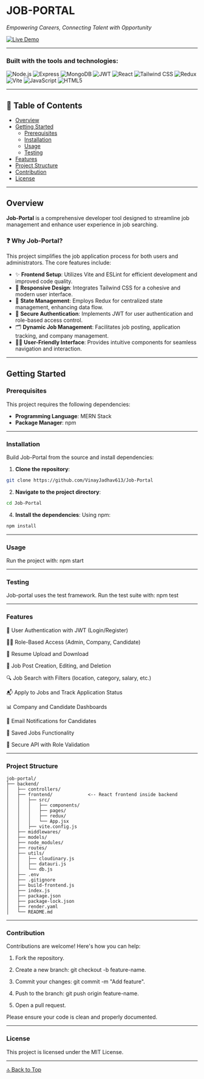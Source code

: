 <a name="top"></a>
# JOB-PORTAL

*Empowering Careers, Connecting Talent with Opportunity*

[![Live Demo](https://img.shields.io/badge/Live-Demo-blue?style=for-the-badge&logo=render)](https://job-portal-vj-1cbe.onrender.com/)

---

### **Built with the tools and technologies:**

![Node.js](https://img.shields.io/badge/Node.js-black?logo=node.js&style=flat)
![Express](https://img.shields.io/badge/Express.js-grey?logo=express&style=flat)
![MongoDB](https://img.shields.io/badge/MongoDB-4DB33D?logo=mongodb&style=flat)
![JWT](https://img.shields.io/badge/JWT-black?logo=jsonwebtokens&style=flat)
![React](https://img.shields.io/badge/React-61DAFB?logo=react&style=flat)
![Tailwind CSS](https://img.shields.io/badge/Tailwind_CSS-38B2AC?logo=tailwind-css&style=flat)
![Redux](https://img.shields.io/badge/Redux-764ABC?logo=redux&style=flat)
![Vite](https://img.shields.io/badge/Vite-646CFF?logo=vite&style=flat)
![JavaScript](https://img.shields.io/badge/JavaScript-F7DF1E?logo=javascript&logoColor=black&style=flat)
![HTML5](https://img.shields.io/badge/HTML5-E34F26?logo=html5&logoColor=white&style=flat)


---

## 📑 Table of Contents

- [Overview](#overview)
- [Getting Started](#getting-started)
  - [Prerequisites](#prerequisites)
  - [Installation](#installation)
  - [Usage](#usage)
  - [Testing](#testing)
- [Features](#features)
- [Project Structure](#project-structure)
- [Contribution](#contribution)
- [License](#license)

---

## Overview

**Job-Portal** is a comprehensive developer tool designed to streamline job management and enhance user experience in job searching.

### ❓ Why Job-Portal?

This project simplifies the job application process for both users and administrators. The core features include:

- ✨ **Frontend Setup**: Utilizes Vite and ESLint for efficient development and improved code quality.
- 💠 **Responsive Design**: Integrates Tailwind CSS for a cohesive and modern user interface.
- 🔄 **State Management**: Employs Redux for centralized state management, enhancing data flow.
- 🔐 **Secure Authentication**: Implements JWT for user authentication and role-based access control.
- 🗂️ **Dynamic Job Management**: Facilitates job posting, application tracking, and company management.
- 🧑‍💻 **User-Friendly Interface**: Provides intuitive components for seamless navigation and interaction.

---

## Getting Started

### Prerequisites

This project requires the following dependencies:

- **Programming Language**: MERN Stack
- **Package Manager**: npm

---

### Installation

Build Job-Portal from the source and install dependencies:

1. **Clone the repository**:

```bash
git clone https://github.com/VinayJadhav613/Job-Portal
```

2. **Navigate to the project directory**:
```bash
cd Job-Portal
```

4. **Install the dependencies**:
Using npm:
```bash
npm install
```
---

### Usage
Run the project with:
npm start

---

### Testing
Job-portal uses the test framework. Run the test suite with:
npm test

---

### Features
👤 User Authentication with JWT (Login/Register)

🧑‍💼 Role-Based Access (Admin, Company, Candidate)

📄 Resume Upload and Download

📝 Job Post Creation, Editing, and Deletion

🔍 Job Search with Filters (location, category, salary, etc.)

📬 Apply to Jobs and Track Application Status

📊 Company and Candidate Dashboards

📧 Email Notifications for Candidates

💾 Saved Jobs Functionality

🔐 Secure API with Role Validation

---

### Project Structure
```text
job-portal/
├── backend/
│   ├── controllers/
│   ├── frontend/             <-- React frontend inside backend
│   │   ├── src/
│   │   │   ├── components/
│   │   │   ├── pages/
│   │   │   ├── redux/
│   │   │   └── App.jsx
│   │   ├── vite.config.js
│   ├── middlewares/
│   ├── models/
│   ├── node_modules/
│   ├── routes/
│   ├── utils/
│   │   ├── cloudinary.js
│   │   ├── datauri.js
│   │   └── db.js
│   ├── .env
│   ├── .gitignore
│   ├── build-frontend.js
│   ├── index.js
│   ├── package.json
│   ├── package-lock.json
│   ├── render.yaml
│   └── README.md
```
---

### Contribution
Contributions are welcome! Here's how you can help:

1. Fork the repository.

2. Create a new branch: git checkout -b feature-name.

3. Commit your changes: git commit -m "Add feature".

4. Push to the branch: git push origin feature-name.

5. Open a pull request.

Please ensure your code is clean and properly documented.

---

### License
This project is licensed under the MIT License.

---

[🔝 Back to Top](#top)

